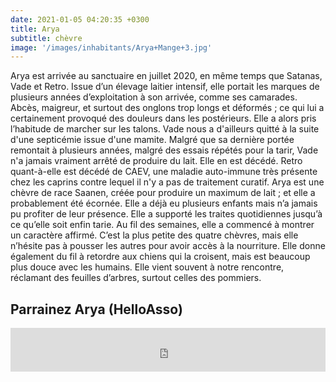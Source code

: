 ```yaml
---
date: 2021-01-05 04:20:35 +0300
title: Arya
subtitle: chèvre
image: '/images/inhabitants/Arya+Mange+3.jpg'
---
```


Arya est arrivée au sanctuaire en juillet 2020, en même temps que Satanas, Vade et Retro. Issue d’un élevage laitier intensif, elle portait les marques de plusieurs années d’exploitation à son arrivée, comme ses camarades. Abcès, maigreur, et surtout des onglons trop longs et déformés ; ce qui lui a certainement provoqué des douleurs dans les postérieurs. Elle a alors pris l’habitude de marcher sur les talons.
Vade nous a d'ailleurs quitté à la suite d'une septicémie issue d'une mamite. Malgré que sa dernière portée remontait à plusieurs années, malgré des essais répétés pour la tarir, Vade n'a jamais vraiment arrêté de produire du lait. Elle en est décédé. Retro quant-à-elle est décédé de CAEV, une maladie auto-immune très présente chez les caprins contre lequel il n'y a pas de traitement curatif.
Arya est une chèvre de race Saanen, créée pour produire un maximum de lait ; et elle a probablement été écornée. Elle a déjà eu plusieurs enfants mais n’a jamais pu profiter de leur présence. Elle a supporté les traites quotidiennes jusqu’à ce qu’elle soit enfin tarie.
Au fil des semaines, elle a commencé à montrer un caractère affirmé. C’est la plus petite des quatre chèvres, mais elle n’hésite pas à pousser les autres pour avoir accès à la nourriture. Elle donne également du fil à retordre aux chiens qui la croisent, mais est beaucoup plus douce avec les humains. Elle vient souvent à notre rencontre, réclamant des feuilles d’arbres, surtout celles des pommiers.

## Parrainez Arya (HelloAsso)

<iframe id="haWidget" allowtransparency="true" src="https://www.helloasso.com/associations/mallouestan-association/formulaires/1/widget-bouton" style="width: 100%; height: 70px; border: none;"></iframe>